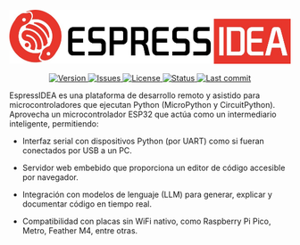 <p align="center">
  <img src="assets/logo.jpg" alt="Logo del proyecto" width="600"/>
</p>

<p align="center">
  <a href="https://github.com/tu_usuario/tu_repositorio">
    <img alt="Version"
         src="https://img.shields.io/badge/version-1.0.0-B82132?style=for-the-badge&logo=github&logoColor=white&labelColor=D2665A">
  </a>
  <a href="https://github.com/tu_usuario/tu_repositorio/issues">
    <img alt="Issues"
         src="https://img.shields.io/badge/issues-open-F2B28C?style=for-the-badge&logo=github&logoColor=white&labelColor=D2665A">
  </a>
  <a href="#">
    <img alt="License"
         src="https://img.shields.io/badge/license-CC--BY--NC-F6DED8?style=for-the-badge&logo=open-source-initiative&logoColor=B82132&labelColor=D2665A">
  </a>
  <a href="#">
    <img alt="Status"
         src="https://img.shields.io/badge/status-experimental-D2665A?style=for-the-badge&logo=python&logoColor=white&labelColor=B82132">
  </a>
  <a href="https://github.com/tu_usuario/tu_repositorio/commits/main">
    <img alt="Last commit"
         src="https://img.shields.io/badge/last_commit-latest-F2B28C?style=for-the-badge&logo=git&logoColor=B82132&labelColor=D2665A">
  </a>
</p>


EspressIDEA es una plataforma de desarrollo remoto y asistido para microcontroladores que ejecutan Python (MicroPython y CircuitPython). Aprovecha un microcontrolador ESP32 que actúa como un intermediario inteligente, permitiendo:

- Interfaz serial con dispositivos Python (por UART) como si fueran conectados por USB a un PC.

- Servidor web embebido que proporciona un editor de código accesible por navegador.

- Integración con modelos de lenguaje (LLM) para generar, explicar y documentar código en tiempo real.

- Compatibilidad con placas sin WiFi nativo, como Raspberry Pi Pico, Metro, Feather M4, entre otras.

